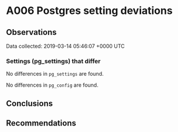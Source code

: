 # A006 Postgres setting deviations #

## Observations ##
Data collected: 2019-03-14 05:46:07 +0000 UTC  

### Settings (pg_settings) that differ ###

No differences in `pg_settings` are found.


No differences in `pg_config` are found.



## Conclusions ##


## Recommendations ##

